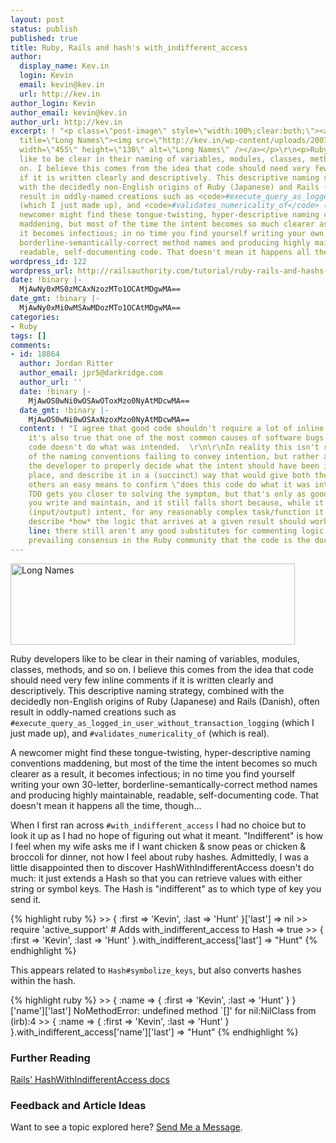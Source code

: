 ```yaml
---
layout: post
status: publish
published: true
title: Ruby, Rails and hash's with_indifferent_access
author:
  display_name: Kev.in
  login: Kevin
  email: kevin@kev.in
  url: http://kev.in
author_login: Kevin
author_email: kevin@kev.in
author_url: http://kev.in
excerpt: ! "<p class=\"post-image\" style=\"width:100%;clear:both;\"><a href=\"http://kev.in/wp-content/uploads/2007/11/long_name.jpg\"
  title=\"Long Names\"><img src=\"http://kev.in/wp-content/uploads/2007/11/long_name.jpg\"
  width=\"455\" height=\"130\" alt=\"Long Names\" /></a></p>\r\n<p>Ruby developers
  like to be clear in their naming of variables, modules, classes, methods, and so
  on. I believe this comes from the idea that code should need very few inline comments
  if it is written clearly and descriptively. This descriptive naming strategy, combined
  with the decidedly non-English origins of Ruby (Japanese) and Rails (Danish), often
  result in oddly-named creations such as <code>#execute_query_as_logged_in_user_without_transaction_logging</code>
  (which I just made up), and <code>#validates_numericality_of</code> (which is real).</p>\r\n<p>A
  newcomer might find these tongue-twisting, hyper-descriptive naming conventions
  maddening, but most of the time the intent becomes so much clearer as a result,
  it becomes infectious; in no time you find yourself writing your own 30-letter,
  borderline-semantically-correct method names and producing highly maintainable,
  readable, self-documenting code. That doesn't mean it happens all the time, though...</p>\r\n\r\n\r\n\r\n"
wordpress_id: 122
wordpress_url: http://railsauthority.com/tutorial/ruby-rails-and-hashs-with_indifferent_access
date: !binary |-
  MjAwNy0xMS0zMCAxNzozMTo1OCAtMDgwMA==
date_gmt: !binary |-
  MjAwNy0xMi0wMSAwMDozMTo1OCAtMDgwMA==
categories:
- Ruby
tags: []
comments:
- id: 18864
  author: Jordan Ritter
  author_email: jpr5@darkridge.com
  author_url: ''
  date: !binary |-
    MjAwOS0wNi0wOSAwOToxMzo0NyAtMDcwMA==
  date_gmt: !binary |-
    MjAwOS0wNi0wOSAxNzoxMzo0NyAtMDcwMA==
  content: ! "I agree that good code shouldn't require a lot of inline comments, but
    it's also true that one of the most common causes of software bugs is that the
    code doesn't do what was intended.  \r\n\r\nIn reality this isn't really a symptom
    of the naming conventions failing to convey intention, but rather a failure of
    the developer to properly decide what the intent should have been in the first
    place, and describe it in a (succinct) way that would give both themselves and
    others an easy means to confirm \"does this code do what it was intended to do.\"\r\n\r\nSimilarly,
    TDD gets you closer to solving the symptom, but that's only as good as the tests
    you write and maintain, and it still falls short because, while it conveys behavioural
    (input/output) intent, for any reasonably complex task/function it still doesn't
    describe *how* the logic that arrives at a given result should work.\r\n\r\nBottom
    line: there still aren't any good substitutes for commenting logic, despite the
    prevailing consensus in the Ruby community that the code is the documentation."
---
```

<p class="post-image" style="width:100%;clear:both;"><a href="http://kev.in/wp-content/uploads/2007/11/long_name.jpg" title="Long Names"><img src="http://kev.in/wp-content/uploads/2007/11/long_name.jpg" width="455" height="130" alt="Long Names" /></a></p>
<p>Ruby developers like to be clear in their naming of variables, modules, classes, methods, and so on. I believe this comes from the idea that code should need very few inline comments if it is written clearly and descriptively. This descriptive naming strategy, combined with the decidedly non-English origins of Ruby (Japanese) and Rails (Danish), often result in oddly-named creations such as <code>#execute_query_as_logged_in_user_without_transaction_logging</code> (which I just made up), and <code>#validates_numericality_of</code> (which is real).</p>
<p>A newcomer might find these tongue-twisting, hyper-descriptive naming conventions maddening, but most of the time the intent becomes so much clearer as a result, it becomes infectious; in no time you find yourself writing your own 30-letter, borderline-semantically-correct method names and producing highly maintainable, readable, self-documenting code. That doesn't mean it happens all the time, though...</p>
<p><a id="more"></a><a id="more-122"></a></p>
<p>When I first ran across <code>#with_indifferent_access</code> I had no choice but to look it up as I had no hope of figuring out what it meant. "Indifferent" is how I feel when my wife asks me if I want chicken &amp; snow peas or chicken &amp; broccoli for dinner, not how I feel about ruby hashes. Admittedly, I was a little disappointed then to discover HashWithIndifferentAccess doesn't do much: it just extends a Hash so that you can retrieve values with either string or symbol keys. The Hash is "indifferent" as to which type of key you send it.</p>
{% highlight ruby %}
>> { :first => 'Kevin', :last => 'Hunt' }['last']
=> nil
>> require 'active_support' # Adds with_indifferent_access to Hash
=> true
>> { :first => 'Kevin', :last => 'Hunt' }.with_indifferent_access['last']
=> "Hunt"
{% endhighlight %}
<p>This appears related to <code>Hash#symbolize_keys</code>, but also converts hashes within the hash.</p>
{% highlight ruby %}
>> { :name => { :first => 'Kevin', :last => 'Hunt' } }['name']['last']
NoMethodError: undefined method `[]' for nil:NilClass
        from (irb):4
>> { :name => { :first => 'Kevin', :last => 'Hunt' } }.with_indifferent_access['name']['last']
=> "Hunt"
{% endhighlight %}
<h3>Further Reading</h3>
<p><a href="http://api.rubyonrails.org/classes/HashWithIndifferentAccess.html">Rails' HashWithIndifferentAccess docs</a></p>
<h3>Feedback and Article Ideas</h3>
<p>Want to see a topic explored here? <a href="/contact">Send Me a Message</a>.</p>
